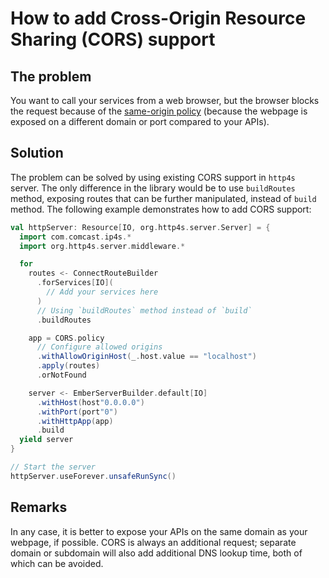 # How to add Cross-Origin Resource Sharing (CORS) support

## The problem

You want to call your services from a web browser, but the browser blocks the request because of
the [same-origin policy](https://developer.mozilla.org/en-US/docs/Web/Security/Same-origin_policy)
(because the webpage is exposed on a different domain or port compared to your APIs).

## Solution

The problem can be solved by using existing CORS support in `http4s` server.
The only difference in the library would be to use `buildRoutes` method,
exposing routes that can be further manipulated, instead of `build` method.
The following example demonstrates how to add CORS support:

```scala 3
val httpServer: Resource[IO, org.http4s.server.Server] = {
  import com.comcast.ip4s.*
  import org.http4s.server.middleware.*

  for
    routes <- ConnectRouteBuilder
      .forServices[IO](
        // Add your services here
      )
      // Using `buildRoutes` method instead of `build`
      .buildRoutes

    app = CORS.policy
      // Configure allowed origins
      .withAllowOriginHost(_.host.value == "localhost")
      .apply(routes)
      .orNotFound

    server <- EmberServerBuilder.default[IO]
      .withHost(host"0.0.0.0")
      .withPort(port"0")
      .withHttpApp(app)
      .build
  yield server
}

// Start the server
httpServer.useForever.unsafeRunSync()
```

## Remarks

In any case, it is better to expose your APIs on the same domain as your webpage, if possible.
CORS is always an additional request; separate domain or subdomain will also add additional DNS lookup time, both of
which can be avoided.

